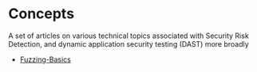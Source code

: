 # Concepts

A set of articles on various technical topics associated with Security Risk Detection, and dynamic application security testing (DAST) more broadly

- [Fuzzing-Basics](./Concepts/Fuzzing-Basics.md)